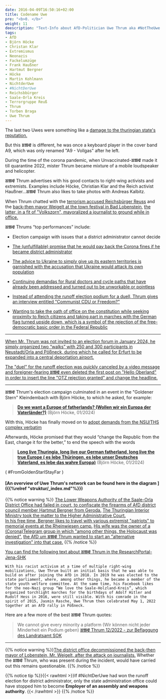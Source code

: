 ```yaml
---
date: 2016-04-09T16:50:16+02:00
title: Codename Uwe
pre: "<b>0. </b>"
weight: 11
deescription: "Text-Info about AfD-Politician Uwe Thrum aka #NotTheUwe and his contacts to far-right extremists and so-called Reichsbürger activists"
tags:
- AfD
- Björn Höcke
- Christan Klar
- Extremismus
- Neonazis
- Fackelumzüge
- Frank Haußner
- Hartmut Bergner
- Höcke
- Martin Kohlmann
- NichtderUwe
- #NichtDerUwe
- Reichsbbürger
- Saale-Orla Kreis
- Terrorgruppe Reuß
- Thrum
- Torben Braga
- Uwe Thrum
---
```


The last two Uwes were something like a [damage to the thuringian state's reputation.](https://de.wikipedia.org/wiki/Nationalsozialistischer_Untergrund)

But this 𝖀𝖂𝕰 is different,
he was once a keyboard player in the cover band A9,
which was only renamed "A9 - Vollgas" after he left.

During the time of the corona pandemic,
when  Unvaccinated-𝖀𝖂𝕰 made it till quarantine 2022,
mister Thrum became mixture of a mobile loudspeaker and helicopter.

𝖀𝖂𝕰 Thrum advertises with his good contacts to right-wing activists and extremists.
Examples include Höcke, Christian Klar and the Reich activist Haußner...𝖀𝖂𝕰 Thrum also likes to take photos with Andreas Kalbitz.

When Thrum chatted with the [terrorism accused Reichsbürger Reuss](https://de.wikipedia.org/wiki/Heinrich_XIII._Prinz_Reu%C3%9F) and the [back-then mayor Weigelt at the town festival in Bad Lobenstein](https://rechercheportaljenashk.noblogs.org/post/2024/01/04/von-prinzens-gnaden/),
[the latter, in a fit of "Volkszorn", mayoralized a journalist to ground while in office.](https://www.deutschlandfunk.de/buergermeister-greift-journalisten-an-in-bad-lobenstein-100.html)

𝖀𝖂𝕰 Thrums “top performances” include:

* Election campaign with issues that a district administrator cannot decide

* [The (unfulfillable) promise that he would pay back the Corona fines if he became district administrator](https://www.otz.de/regionen/bad-lobenstein/article238354021/Griff-in-die-Kreiskasse-Thrum-will-Corona-Bussgelder-im-Saale-Orla-Kreis-zurueckzahlen.html)

* [The advice to Ukraine to simply give up its eastern territories is garnished with the accusation that Ukraine would attack its own population](https://www.otz.de/regionen/poessneck/article237632811/Saale-Orla-Kreis-Thrum-sagt-dass-die-Ukraine-Ostgebiete-abtreten-soll.html)

* [Continuing demandas for Rural doctors and cycle paths that have already been addressed and turned out to be unworkable or pointless](https://www.otz.de/regionen/saale-orla-kreis/article241505318/Wahlversprechen-die-Abrechnung-vor-der-Stichwahl-im-Saale-Orla-Kreis.html)

* [Instead of attending the runoff election podium for a duell, Thrum gives an interview entitled "Communist CDU or Freedom?"](https://youtu.be/0JRohdutdGM)

* [Wanting to take the oath of office on the constitution while seeking proximity to Reich citizens and taking part in marches with the German flag turned upside down, which is a symbol of the rejection of the free-democratic basic order in the Federal Republic](https://www.otz.de/regionen/saale-orla-kreis/article241477038/AfD-Landratskandidat-Uwe-Thrum-verweigert-sich-dem-oeffentlichen-Wahl-Duell.html)

---

[When Mr. Thrum was not invited to an election forum in January 2024, he simply organized two “walks” with 250 and 300 participants in Neustadt/Orla and Pößneck, during which he called for Erfurt to be expanded into a central deportation airport.](https://www.otz.de/regionen/saale-orla-kreis/article241387046/Beifall-ueber-zentralen-Abschiebe-Flughafen.html)

[The "duel" for the runoff election was quickly canceled by a video message and foreigner-fearing 𝖀𝖂𝕰   even deleted the first post on "Hello Oberland" in order to insert the line "OTZ rejection granted" and change the headline.](/de/media/hallo-oberland-thrum-deletion/)

---

𝖀𝖂𝕰 Thrum's election campaign culminated in an event in the "Goldener Stern" Kleindembach with Björn Höcke, to which he asked, for example:
> [**Do we want a Europe of fatherlands? (Wollen wir ein Europa der Vaterländer?)**](https://youtu.be/jOvt56iuD-w?si=aJauVwjs4yJyq-e2&t=2217) (Björn Höcke, 01/2024)

With this, Höcke has finally moved on to [adopt demands from the NSU/THS complex verbatim](https://de.wikipedia.org/wiki/Fest_der_V%C3%B6lker)

Afterwards, Höcke promised that they would “change the Republic from the East, change it for the better,” to end the speech with the words
> **[Long live Thuringia, long live our German fatherland, long live the true Europe ( es lebe Thüringen, es lebe unser Deutsches Vaterland, es lebe das wahre Europa)](https://youtu.be/jOvt56iuD-w?si=CR9LRzhGzEkYK2wJ&t=3648)** (Björn Höcke, 01/2024)

( #FromGoldenStarIStayFar )

#### [An overview of Uwe Thrum's network can be found here in the diagram ]({{%relref "struktur/_index.md"%}}) 


{{% notice warning %}}
[The Lower Weapons Authority of the Saale-Orla District Office had failed in court, to confiscate the firearms of  AfD district council member Hartmut Bergner from Geroda.](https://www.mdr.de/nachrichten/thueringen/ost-thueringen/gera/afd-mitglied-waffe-urteil-100.html)
[The Thuringian Interior Ministry took the matter to the Higher Administrative Court.](https://www.mdr.de/nachrichten/thueringen/ost-thueringen/gera/afd-mitglied-waffenentzug-urteil-gericht-100.html)<br>
[In his free time, Bergner likes to travel with various extremist "patriots" to memorial events at the Rheinwiesen camp.](https://rechercheportaljenashk.noblogs.org/post/2024/01/04/von-prinzens-gnaden/)
[His wife was the owner of a (Corona)Telegram group in which "among other things, the Holocaust was denied",](https://www.otz.de/regionen/bad-lobenstein/article231789323/Kripo-und-Staatsschutz-ermitteln-zu-Chatgruppe-Triptis.html) [the AfD um 𝖀𝖂𝕰 Thrum wanted to start an "alternative investigation" into that case.](https://www.otz.de/regionen/bad-lobenstein/article231803905/Alternatives-Pruefverfahren-zu-Telegram-Gruppe-in-Triptis.html)
{{% /notice %}}


[You can find the following text about 𝖀𝖂𝕰 Thrum in the ResearchPortal-Jena-SHK](https://rechercheportaljenashk.noblogs.org/post/2024/01/04/von-prinzens-gnaden/) 

```
With his racist activism at a time of multiple right-wing mobilizations, Uwe Thrum built an initial basis that he was able to build on after joining the AfD in 2018. In 2019 he was elected to the state parliament, where, among other things, he became a member of the state youth welfare committee. At the same time, his Facebook likes for the neo-Nazi group “We love the Saale-Holzland-Kreis”, which organized torchlight marches for the birthdays of Adolf Hitler and Rudolf Hess in 2016, were still visible. With his comrade in the spirit of 2015, Jasmin Rasche, Uwe Thrum then celebrated May 1, 2022 together at an AfD rally in Pößneck.
```


Here are a few more of the best 𝖀𝖂𝕰 Thrum quotes:

> We cannot give every minority a platform (Wir können nicht jeder Minderheit ein Podium geben) [ 𝖀𝖂𝕰 Thrum 12/2022 - zur Beflaggung des Landratsamt SOK](https://www.otz.de/regionen/poessneck/article237128309/Kreistags-Beschluss-zu-Schleizer-Ukraine-Flagge-aendert-nichts.html)


---

{{% notice warning %}}[The district office decommissioned the back-then mayor of Lobenstein, Mr. Weigelt, after the attack on journalists.](https://www.mdr.de/nachrichten/thueringen/ost-thueringen/saale-orla/bad-lobenstein-buergermeister-weigelt-dienst-enthoben-100.html)
Whether the 𝖀𝖂𝕰 Thrum, who was present during the incident, would have carried out this remains questionable.
{{% /notice %}}


{{% notice tip %}}{{< rawhtml >}}If #NichtDerUwe had won the runoff election for district administrator, only the state administration office could have stopped him  to become **Employer of an assembly and weapons authority**.
{{< /rawhtml >}}
{{% /notice %}}

